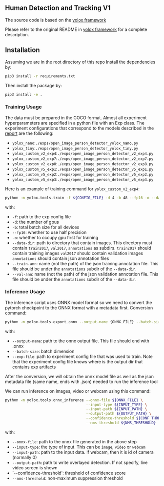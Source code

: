 ## Human Detection and Tracking V1

The source code is based on the [yolox framework](https://github.com/Megvii-BaseDetection/YOLOX)

Please refer to the original README in [yolox framework](https://github.com/Megvii-BaseDetection/YOLOX) for a complete description. 

## Installation

Assuming we are in the root directory of this repo
Install the dependencies by:

```bash
pip3 install -r requirements.txt
```

Then install the package by:

```bash
pip3 install -e .
```

### Training Usage
The data must be prepared in the COCO format. Almost all experiment hyperparameters are specified in a python file with an Exp class.
The experiment configurations that correspond to the models described in the [report](https://axon.quip.com/t4IHA4Ab2zLT/Taser-Targeting-Human-Detection-Tracking-Q4-2022-White-Paper) are the following:

- `yolox_nano`:`./exps/open_image_person_detector_yolox_nano.py`
- `yolox_tiny`:`./exps/open_image_person_detector_yolox_tiny.py`
- `yolox_custom_v2_exp4`:`./exps/open_image_person_detector_v2_exp4.py`
- `yolox_custom_v2_exp7`:`./exps/open_image_person_detector_v2_exp7.py`
- `yolox_custom_v2_exp8`:`./exps/open_image_person_detector_v2_exp8.py`
- `yolox_custom_v5_exp1`:`./exps/open_image_person_detector_v5_exp1.py`
- `yolox_custom_v5_exp2`:`./exps/open_image_person_detector_v5_exp2.py`
- `yolox_custom_v5_exp3`:`./exps/open_image_person_detector_v5_exp3.py`

Here is an example of training command for `yolox_custom_v2_exp4`:

```bash
python -m yolox.tools.train -f ${CONFIG_FILE} -d 4 -b 48 --fp16 -o --data-dir ${DATA_DIR} --train-ann ${TRAIN_ANN} --val-ann ${VAL_ANN}
```

with:

- `-f`: path to the exp config file
- `-d`: the number of gpus
- `-b`: total batch size for all devices
- `--fp16`: whether to use half precision
- `-o`: whether to occupy gpu first for training
- `--data-dir`: path to directory that contain images.
  This directory must contain `train2017`, `val2017`, `annotations` as subdirs. 
  `train2017` should contain training images
  `val2017` should contain validation images
  `annotations` should contain json annotation files 
- `--train-ann`: name (not the path) of the json training annotation file. This file should be under the `annotations` subdir of the `--data-dir`. 
- `--val-ann`: name (not the path) of the json validation annotation file. This file should be under the `annotations` subdir of the `--data-dir`. 

### Inference Usage
The inference script uses ONNX model format so we need to convert the pytorch checkpoint to the ONNX format with a metadata first. 
Conversion command:

```bash
python -m yolox.tools.export_onnx --output-name {ONNX_FILE} --batch-size 1 --exp-file ${CONFIG_FILE}
```

with:

- `--output-name`: path to the onnx output file. This file should end with .onnx
- `--batch-size`: batch dimension
- `--exp-file`: path to experiment config file that was used to train. Note that the experiment config file knows where is the output dir that contains exp artifacts

After the conversion, we will obtain the onnx model file as well as the json metadata file (same name, ends with .json) needed to run the inference tool

We can run inference on images, video or webcam using this command:

```bash
python -m yolox.tools.onnx_inference --onnx-file ${ONNX_FILE} \
                                     --input-type ${INPUT_TYPE} \
                                     --input-path ${INPUT_PATH} \
                                     --output-path ${OUTPUT_PATH} \
                                     --confidence-threshold ${CONF_THRESHOLD} \
                                     --nms-threshold ${NMS_THRESHOLD}
```

with:

- `--onnx-file`: path to the onnx file generated in the above step
- `--input-type`: the type of input. This can be `image`, `video` or `webcam`
- `--input-path`: path to the input data. If webcam, then it is id of camera (normally 0)
- `--output-path`: path to write overlayed detection. If not specify, live video screen is shown
- `--confidence-threshold': threshold of confidence score
- `--nms-threshold`: non-maximum suppression threshold


